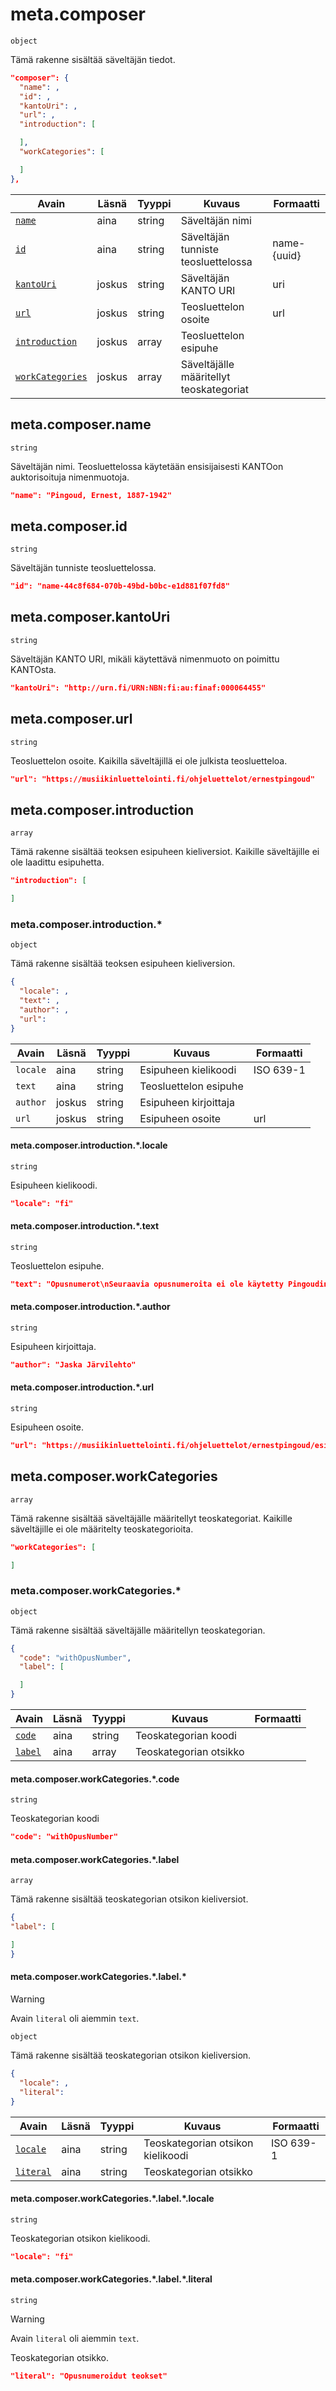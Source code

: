 # meta.composer

`object`

Tämä rakenne sisältää säveltäjän tiedot.

```JSON
"composer": {
  "name": ,
  "id": ,
  "kantoUri": ,
  "url": ,
  "introduction": [

  ],
  "workCategories": [

  ]
},
```

| Avain | Läsnä | Tyyppi | Kuvaus | Formaatti |
| --- | --- | --- | --- | --- |
| [`name`](#metacomposername) | aina | string | Säveltäjän nimi  |  |
| [`id`](#metacomposerid) | aina | string | Säveltäjän tunniste teosluettelossa | name-{uuid} |
| [`kantoUri`](#metacomposerkantouri) | joskus | string | Säveltäjän KANTO URI  | uri |
| [`url`](#metacomposerurl) | joskus | string |  Teosluettelon osoite  | url |
| [`introduction`](#metacomposerintroduction) | joskus | array |  Teosluettelon esipuhe  |  |
| [`workCategories`](#metacomposerworkcategories) | joskus | array |  Säveltäjälle määritellyt teoskategoriat  |  |

## meta.composer.name

`string`

Säveltäjän nimi. Teosluettelossa käytetään ensisijaisesti KANTOon auktorisoituja nimenmuotoja.

```JSON
"name": "Pingoud, Ernest, 1887-1942"
```

## meta.composer.id

`string`

Säveltäjän tunniste teosluettelossa.

```JSON
"id": "name-44c8f684-070b-49bd-b0bc-e1d881f07fd8"
```

## meta.composer.kantoUri

`string`

Säveltäjän KANTO URI, mikäli käytettävä nimenmuoto on poimittu KANTOsta.

```JSON
"kantoUri": "http://urn.fi/URN:NBN:fi:au:finaf:000064455"
```

## meta.composer.url

`string`

Teosluettelon osoite. Kaikilla säveltäjillä ei ole julkista teosluetteloa.

```JSON
"url": "https://musiikinluettelointi.fi/ohjeluettelot/ernestpingoud"
```

## meta.composer.introduction

`array`

Tämä rakenne sisältää teoksen esipuheen kieliversiot. Kaikille säveltäjille ei ole laadittu esipuhetta.

```JSON
"introduction": [

]
```

### meta.composer.introduction.\*

`object`

Tämä rakenne sisältää teoksen esipuheen kieliversion.

```JSON
{
  "locale": ,
  "text": ,
  "author": ,
  "url":
}
```
| Avain | Läsnä | Tyyppi | Kuvaus | Formaatti |
| --- | --- | --- | --- | --- |
| `locale` | aina | string |  Esipuheen kielikoodi  | ISO 639-1  |
| `text` | aina | string | Teosluettelon esipuhe | |
| `author` | joskus | string | Esipuheen kirjoittaja | |
| `url` | joskus | string |  Esipuheen osoite  | url |

#### meta.composer.introduction.\*.locale

`string`

Esipuheen kielikoodi.

```JSON
"locale": "fi"
```

#### meta.composer.introduction.\*.text

`string`

Teosluettelon esipuhe.

```JSON
"text": "Opusnumerot\nSeuraavia opusnumeroita ei ole käytetty Pingoudin teosten yhteydessä: opus 1, opus 2, opus 3, opus 16, opus 19, opus 24, opus 25, opus 26 (Poroila 2014).\nPseudonyymit\nTaidemusiikin lisäksi Pingoud sävelsi iskelmiä salanimillä \"Lauri Ilari\" ja \"Jonny Loke\" (Poroila 2014). Nämä salanimet on tässä tietokannassa merkitty \"muiksi tekijöiksi\" tekijäroolilla \"säveltäjä\".\n"
```

#### meta.composer.introduction.\*.author

`string`

Esipuheen kirjoittaja.

```JSON
"author": "Jaska Järvilehto"
```

#### meta.composer.introduction.\*.url

`string`

Esipuheen osoite.

```JSON
"url": "https://musiikinluettelointi.fi/ohjeluettelot/ernestpingoud/esipuhe"
```

## meta.composer.workCategories

`array`

Tämä rakenne sisältää säveltäjälle määritellyt teoskategoriat. Kaikille säveltäjille ei ole määritelty teoskategorioita.

```JSON
"workCategories": [

]
```

### meta.composer.workCategories.\*

`object`

Tämä rakenne sisältää säveltäjälle määritellyn teoskategorian.

```JSON
{
  "code": "withOpusNumber",
  "label": [

  ]
}
```

| Avain | Läsnä | Tyyppi | Kuvaus | Formaatti |
| --- | --- | --- | --- | --- |
| [`code`](#metacomposerworkcategoriescode)   | aina | string | Teoskategorian koodi  |   |
| [`label`](#metacomposerworkcategorieslabel)  | aina | array | Teoskategorian otsikko | |

#### meta.composer.workCategories.\*.code

`string`

Teoskategorian koodi

```JSON
"code": "withOpusNumber"
```

#### meta.composer.workCategories.\*.label

`array`

Tämä rakenne sisältää teoskategorian otsikon kieliversiot.

```JSON
{
"label": [

]
}
```

#### meta.composer.workCategories.\*.label.\*

> [!WARNING]
> Avain `literal` oli aiemmin `text`.

`object`

Tämä rakenne sisältää teoskategorian otsikon kieliversion.

```JSON
{
  "locale": ,
  "literal":
}
```
| Avain | Läsnä | Tyyppi | Kuvaus | Formaatti |
| --- | --- | --- | --- | --- |
| [`locale`](#metacomposerworkcategorieslabellocale) | aina | string |  Teoskategorian otsikon kielikoodi | ISO 639-1  |
| [`literal`](#metacomposerworkcategorieslabelliteral) | aina | string | Teoskategorian otsikko | |

#### meta.composer.workCategories.\*.label.\*.locale

`string`

Teoskategorian otsikon kielikoodi.

```JSON
"locale": "fi"
```
#### meta.composer.workCategories.\*.label.\*.literal

`string`

> [!WARNING]
> Avain `literal` oli aiemmin `text`.

Teoskategorian otsikko.

```JSON
"literal": "Opusnumeroidut teokset"
```